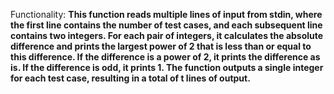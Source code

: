 Functionality: **This function reads multiple lines of input from stdin, where the first line contains the number of test cases, and each subsequent line contains two integers. For each pair of integers, it calculates the absolute difference and prints the largest power of 2 that is less than or equal to this difference. If the difference is a power of 2, it prints the difference as is. If the difference is odd, it prints 1. The function outputs a single integer for each test case, resulting in a total of t lines of output.**